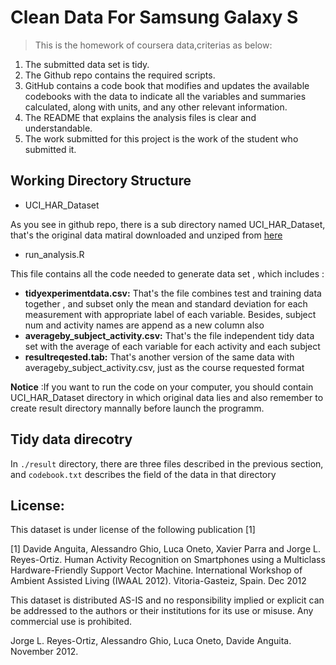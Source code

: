 # Clean Data For  Samsung Galaxy S 

> This is the homework of coursera data,criterias as below:
1. The submitted data set is tidy.
1. The Github repo contains the required scripts.
1. GitHub contains a code book that modifies and updates the available codebooks with the data to indicate all the variables and summaries calculated, along with units, and any other relevant information.
1. The README that explains the analysis files is clear and understandable.
1. The work submitted for this project is the work of the student who submitted it.

## Working Directory Structure

- UCI_HAR_Dataset

 As you see in github repo, there is a sub directory named UCI_HAR_Dataset, that's the original data matiral downloaded and unziped from [here](https://d396qusza40orc.cloudfront.net/getdata%2Fprojectfiles%2FUCI%20HAR%20Dataset.zip)

- run_analysis.R

 This file contains all the code needed to generate data set , which includes :

   - **tidyexperimentdata.csv:** That's the file combines test and training data together , and subset only the mean and standard deviation for each measurement with appropriate label of each variable. Besides, subject num and activity names are append as a new column also
   - **averageby_subject_activity.csv:** That's the file independent tidy data set with the average of each variable for each activity and each subject
   - **resultreqested.tab:** That's another version of the same data with averageby_subject_activity.csv, just as the course requested format

  **Notice** :If you want to run the code on your computer, you should contain UCI_HAR_Dataset directory in which original data lies and also remember to create result directory mannally before launch the programm.

## Tidy data direcotry

In `./result` directory, there are three files described in the previous section, and `codebook.txt` describes the field of the data in that directory 

## License:


This dataset is under license of the following publication [1] 

[1] Davide Anguita, Alessandro Ghio, Luca Oneto, Xavier Parra and Jorge L. Reyes-Ortiz. Human Activity Recognition on Smartphones using a Multiclass Hardware-Friendly Support Vector Machine. International Workshop of Ambient Assisted Living (IWAAL 2012). Vitoria-Gasteiz, Spain. Dec 2012

This dataset is distributed AS-IS and no responsibility implied or explicit can be addressed to the authors or their institutions for its use or misuse. Any commercial use is prohibited.

Jorge L. Reyes-Ortiz, Alessandro Ghio, Luca Oneto, Davide Anguita. November 2012.
